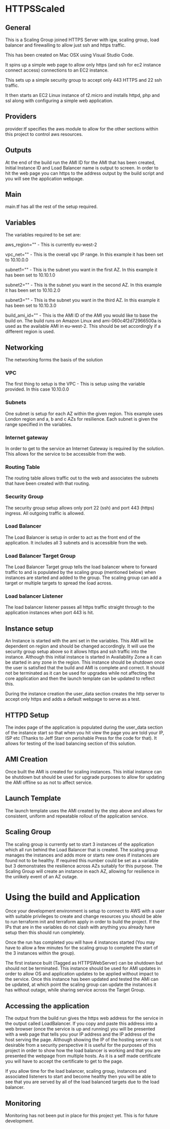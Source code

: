 # HTTPSScaled

## General

This is a Scaling Group joined HTTPS Server with igw, scaling group, load balancer and firewalling to allow just ssh and https traffic.

This has been created on Mac OSX using Visual Studio Code.

It spins up a simple web page to allow only https (and ssh for ec2 instance connect access) connections to an EC2 instance.

This sets up a simple security group to accept only 443 HTTPS and 22 ssh traffic.

It then starts an EC2 Linux instance of t2.micro and installs httpd, php and ssl along with configuring a simple web application.

## Providers
provider.tf specifies the aws module to allow for the other sections within this project to control aws resources.

## Outputs
At the end of the build run the AMI ID for the AMI that has been created, Initial Instance ID and Load Balancer name is output to screen. In order to hit the web page you can https to the address output by the build script and you will see the application webpage.

## Main
main.tf has all the rest of the setup required.

## Variables
The variables required to be set are:

aws_region="<Set as the region you want to build into>" - This is currently eu-west-2

vpc_net="<subnet>" - This is the overall vpc IP range. In this example it has been set to 10.10.0.0

subnet1="<subnet>" - This is the subnet you want in the first AZ. In this example it has been set to 10.10.1.0

subnet2="<subnet>" - This is the subnet you want in the second AZ. In this example it has been set to 10.10.2.0

subnet3="<subnet>" - This is the subnet you want in the third AZ. In this example it has been set to 10.10.3.0

build_ami_id="<AMI ID>" - This is the AMI ID of the AMI you would like to base the build on. The build runs on Amazon Linux and ami-060c4f2d72966500a is used as the available AMI in eu-west-2. This should be set accordingly if a different region is used.

## Networking
The networking forms the basis of the solution

### VPC
The first thing to setup is the VPC - This is setup using the variable provided. In this case 10.10.0.0

### Subnets
One subnet is setup for each AZ within the given region. This example uses London region and a, b and c AZs for resilience. Each subnet is given the range specified in the variables.

### Internet gateway
In order to get to the service an Internet Gateway is required by the solution. This allows for the service to be accessible from the web.

### Routing Table
The routing table allows traffic out to the web and associates the subnets that have been created with that routing.

### Security Group
The security group setup allows only port 22 (ssh) and port 443 (https) ingress. All outgoing traffic is allowed.

### Load Balancer
The Load Balancer is setup in order to act as the front end of the application. It includes all 3 subnets and is accessible from the web.

### Load Balancer Target Group
The Load Balancer Target group tells the load balancer where to forward traffic to and is populated by the scaling group (mentioned below) when instances are started and added to the group. The scaling group can add a target or multiple targets to spread the load across.

### Load balancer Listener
The load balancer listener passes all https traffic straight through to the application instances when port 443 is hit.

## Instance setup
An Instance is started with the ami set in the variables. This AMI will be dependent on region and should be changed accordingly. It will use the security group setup above so it allows https and ssh traffic into the instance. Although this initial instance is started in Availability Zone a it can be started in any zone in the region. This instance should be shutdown once the user is satisfied that the build and AMI is complete and correct. It should not be terminated as it can be used for upgrades while not affecting the core application and then the launch template can be updated to reflect this.

During the instance creation the user_data section creates the http server to accept only https and adds a default webpage to serve as a test.

## HTTPD Setup
The index page of the application is populated during the user_data section of the instance start so that when you hit view the page you are told your IP, ISP etc (Thanks to Jeff Starr on perishable Press for the code for that). It allows for testing of the load balancing section of this solution.

## AMI Creation
Once built the AMI is created for scaling instances. This initial instance can be shutdown but should be used for upgrade purposes to allow for updating the AMI offline so as not to affect service.

## Launch Template
The launch template uses the AMI created by the step above and allows for consistent, uniform and repeatable rollout of the application service.

## Scaling Group
The scaling group is currently set to start 3 instances of the application which all run behind the Load Balancer that is created. The scaling group manages the instances and adds more or starts new ones if instances are found not to be healthy. If required this number could be set as a variable but 3 demonstrates the resilience across AZs suitably for this purpose. The Scaling Group will create an instance in each AZ, allowing for resilience in the unlikely event of an AZ outage.

# Using the build and Application
Once your development environment is setup to connect to AWS with a user with suitable privileges to create and change resources you should be able to run terraform init and terraform apply in order to build the project. If the IPs that are in the variables do not clash with anything you already have setup then this should run completely.

Once the run has completed you will have 4 instances started (You may have to allow a few minutes for the scaling group to complete the start of the 3 instances within the group).

The first instance built (Tagged as HTTPSWebServer) can be shutdown but should not be terminated. This instance should be used for AMI updates in order to allow OS and application updates to be applied without impact to the service. Once this instance has been updated and tested the AMI can be updated, at which point the scaling group can update the instances it has without outage, while sharing service across the Target Group.

## Accessing the application
The output from the build run gives the https web address for the service in the output called LoadBalancer. If you copy and paste this address into a web browser (once the service is up and running) you will be presented with a web page that tells you your IP address and the IP address of the host serving the page. Although showing the IP of the hosting server is not desirable from a security perspective it is useful for the purposes of this project in order to show how the load balancer is working and that you are presented the webpage from multiple hosts. As it is a self made certificate you will have to accept the certificate to get to the page. 

If you allow time for the load balancer, scaling group, instances and associated listeners to start and become healthy then you will be able to see that you are served by all of the load balanced targets due to the load balancer.

## Monitoring
Monitoring has not been put in place for this project yet. This is for future development.
